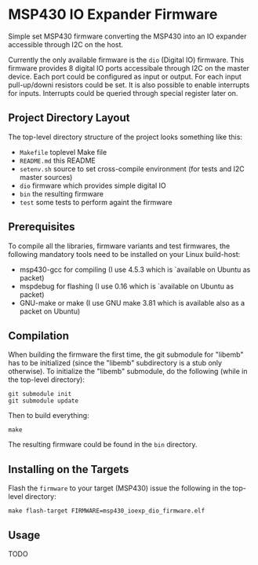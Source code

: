 MSP430 IO Expander Firmware
=============================

Simple set MSP430 firmware converting the MSP430 into an IO expander accessible through I2C on the host.

Currently the only available firmware is the `dio` (Digital IO) firmware. This firmware provides 
8 digital IO ports accessibale through I2C on the master device. Each port could be configured
as input or output. For each input pull-up/downi resistors could be set. It is also possible to 
enable interrupts for inputs. Interrupts could be queried through special register later on. 
 

Project Directory Layout
------------------------

The top-level directory structure of the project looks something like this:

* `Makefile` 		toplevel Make file
* `README.md`		this README
* `setenv.sh`		source to set cross-compile environment (for tests and I2C master sources)
* `dio`				firmware which provides simple digital IO
* `bin`				the resulting firmware
* `test`			some tests to perform againt the firmware


Prerequisites
-------------

To compile all the libraries, firmware variants and test firmwares, the following mandatory tools need 
to be installed on your Linux build-host:

* msp430-gcc for compiling (I use 4.5.3 which is `available on Ubuntu as packet)
* mspdebug for flashing (I use 0.16 which is `available on Ubuntu as packet)
* GNU-make or make (I use GNU make 3.81 which is available also as a packet on Ubuntu) 


Compilation
------------

When building the firmware the first time, the git submodule for "libemb" has to be initialized (since the "libemb" subdirectory
is a stub only otherwise). To initialize the "libemb" submodule, do the following (while in the top-level directory):

	git submodule init
	git submodule update

Then to build everything:

	make

The resulting firmware could be found in the `bin` directory.


Installing on the Targets
-------------------------

Flash the `firmware` to your target (MSP430) issue the following in the top-level directory:

	make flash-target FIRMWARE=msp430_ioexp_dio_firmware.elf


Usage
-----

TODO
